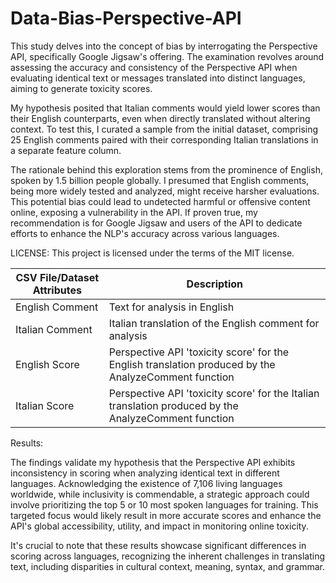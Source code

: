 # Data-Bias-Perspective-API
This study delves into the concept of bias by interrogating the Perspective API, specifically Google Jigsaw's offering. The examination revolves around assessing the accuracy and consistency of the Perspective API when evaluating identical text or messages translated into distinct languages, aiming to generate toxicity scores.

My hypothesis posited that Italian comments would yield lower scores than their English counterparts, even when directly translated without altering context. To test this, I curated a sample from the initial dataset, comprising 25 English comments paired with their corresponding Italian translations in a separate feature column.

The rationale behind this exploration stems from the prominence of English, spoken by 1.5 billion people globally. I presumed that English comments, being more widely tested and analyzed, might receive harsher evaluations. This potential bias could lead to undetected harmful or offensive content online, exposing a vulnerability in the API. If proven true, my recommendation is for Google Jigsaw and users of the API to dedicate efforts to enhance the NLP's accuracy across various languages.

LICENSE: This project is licensed under the terms of the MIT license.

| **CSV File/Dataset Attributes** | **Description** |
| ------------------------------- | --------------- |
| English Comment                 | Text for analysis in English |
| Italian Comment                 | Italian translation of the English comment for analysis |
| English Score                   | Perspective API 'toxicity score' for the English translation produced by the AnalyzeComment function |
| Italian Score                   | Perspective API 'toxicity score' for the Italian translation produced by the AnalyzeComment function |

Results:

The findings validate my hypothesis that the Perspective API exhibits inconsistency in scoring when analyzing identical text in different languages. Acknowledging the existence of 7,106 living languages worldwide, while inclusivity is commendable, a strategic approach could involve prioritizing the top 5 or 10 most spoken languages for training. This targeted focus would likely result in more accurate scores and enhance the API's global accessibility, utility, and impact in monitoring online toxicity.

It's crucial to note that these results showcase significant differences in scoring across languages, recognizing the inherent challenges in translating text, including disparities in cultural context, meaning, syntax, and grammar.
